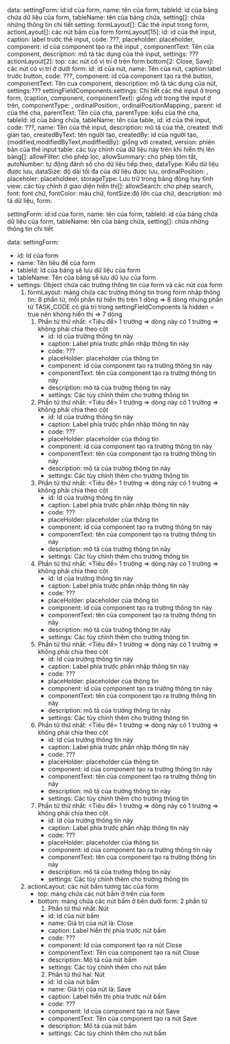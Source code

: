 data: 
	settingForm: id:id của form, name: tên của form, tableId: id của bảng chứa dữ liệu của form, tableName: tên của bảng chứa, setting[]: chứa những thông tin chi tiết
		setting: formLayout[]: Các thẻ input trong form, actionLayout[]: các nút bấm của form
			formLayout[15]: id: id của thẻ input, caption: label trước thẻ input, code: ???, placeholder: placeholder, component: id của component tạo ra thẻ input , componentText: Tên của component, description: mô tả tác dụng của thẻ input, settings: ???
			actionLayout[2]: top: các nút có vị trí ở trên form
					bottom[2: Close, Save]: các nút có vị trí ở dưới form: id: id của nút, name: Tên của nút, caption:label trước button, code: ???, component: id của component tạo ra thẻ button, componentText: Tên cua component, description: mô tả tác dụng của nút, settings:???
	settingFieldComponents:settings: Chi tiết các thẻ input ở trong form, (caption, component, componentText): giống với trong thẻ input ở trên, componentType: , ordinalPosition:, ordinalPositionMapping:, parent: id của thẻ cha, parentText: Tên của cha, parentType: kiểu của thẻ cha, 		
					tableId: id của bảng chứa, tableName: tên của table, id: id của thẻ input, code: ???, name: Tên của thẻ input, description: mô tả của thẻ, created: thời gian tạo, createdByText: tên người tạo, createdBy: id của người tạo, (modified,modifiedByText,modiffiedBy): giống với created, version: phiên bản của thẻ input
					table: các tùy chỉnh của dữ liệu này trên khi hiển thị lên bảng[]: allowFilter: cho phép lọc, allowSummary: cho phép tóm tắt, autoNumber: tự động đánh số cho dữ liệu tiếp theo, dataType: Kiểu dữ liệu được lưu, dataSize: độ dài tối đa của dữ liệu được lưu, ordinalPosition: , placeholer: placeholdeer, storageType: Lưu trữ trong bảng động hay tĩnh
					view: các tùy chỉnh ở giao diện hiển thị[]: allowSearch: cho phép search, font: font chữ, fontColor: màu chữ, fontSize:độ lớn của chữ, description: mô tả dữ liệu,
					form: 
 
 settingForm: 
 id:id của form, 
 name: tên của form, tableId: id của bảng chứa dữ liệu của form, tableName: tên của bảng chứa, setting[]: chứa những thông tin chi tiết

data:
settingForm:
  - id: Id của form
  - name: Tên tiêu đề của form
  - tableId: Id của bảng sẽ lưu dữ liệu của form
  - tableName: Tên của bảng sễ lưu dữ lựu của form
  - settings: Object chứa các trường thông tin của form và các nút của form
    1. formLayout: mảng chứa các trường thông tin trong form nhập thông tin: 8 phần tử, mỗi phần tử hiển thị trên 1 dòng 
        => 8 dòng nhưng phần tử TASK_CODE có giá trị trong settingFieldCompoents là hidden = true nên không hiển thị
        => 7 dòng
        1) Phần tử thứ nhất: <Tiêu đề> 1 trường => dòng này có 1 trường => không phải chia theo cột
            + id: Id của trường thông tin này
            + caption: Label phía trước phần nhập thông tin này
            + code: ???
            + placeHolder: placeholder của thông tin
            + component: id của component tạo ra trường thông tin này
            + componentText: tên của component tạo ra trường thông tin này
            + description: mô tả của trường thông tin này
            + settings: Các tùy chỉnh thêm cho trường thông tin 
        2) Phần tử thứ nhất: <Tiêu đề> 1 trường => dòng này có 1 trường => không phải chia theo cột
            + id: Id của trường thông tin này
            + caption: Label phía trước phần nhập thông tin này
            + code: ???
            + placeHolder: placeholder của thông tin
            + component: id của component tạo ra trường thông tin này
            + componentText: tên của component tạo ra trường thông tin này
            + description: mô tả của trường thông tin này
            + settings: Các tùy chỉnh thêm cho trường thông tin 
        3) Phần tử thứ nhất: <Tiêu đề> 1 trường => dòng này có 1 trường => không phải chia theo cột
            + id: Id của trường thông tin này
            + caption: Label phía trước phần nhập thông tin này
            + code: ???
            + placeHolder: placeholder của thông tin
            + component: id của component tạo ra trường thông tin này
            + componentText: tên của component tạo ra trường thông tin này
            + description: mô tả của trường thông tin này
            + settings: Các tùy chỉnh thêm cho trường thông tin 
        4) Phần tử thứ nhất: <Tiêu đề> 1 trường => dòng này có 1 trường => không phải chia theo cột
            + id: Id của trường thông tin này
            + caption: Label phía trước phần nhập thông tin này
            + code: ???
            + placeHolder: placeholder của thông tin
            + component: id của component tạo ra trường thông tin này
            + componentText: tên của component tạo ra trường thông tin này
            + description: mô tả của trường thông tin này
            + settings: Các tùy chỉnh thêm cho trường thông tin   
        5) Phần tử thứ nhất: <Tiêu đề> 1 trường => dòng này có 1 trường => không phải chia theo cột
            + id: Id của trường thông tin này
            + caption: Label phía trước phần nhập thông tin này
            + code: ???
            + placeHolder: placeholder của thông tin
            + component: id của component tạo ra trường thông tin này
            + componentText: tên của component tạo ra trường thông tin này
            + description: mô tả của trường thông tin này
            + settings: Các tùy chỉnh thêm cho trường thông tin 
        6) Phần tử thứ nhất: <Tiêu đề> 1 trường => dòng này có 1 trường => không phải chia theo cột
            + id: Id của trường thông tin này
            + caption: Label phía trước phần nhập thông tin này
            + code: ???
            + placeHolder: placeholder của thông tin
            + component: id của component tạo ra trường thông tin này
            + componentText: tên của component tạo ra trường thông tin này
            + description: mô tả của trường thông tin này
            + settings: Các tùy chỉnh thêm cho trường thông tin 
        7) Phần tử thứ nhất: <Tiêu đề> 1 trường => dòng này có 1 trường => không phải chia theo cột
            + id: Id của trường thông tin này
            + caption: Label phía trước phần nhập thông tin này
            + code: ???
            + placeHolder: placeholder của thông tin
            + component: id của component tạo ra trường thông tin này
            + componentText: tên của component tạo ra trường thông tin này
            + description: mô tả của trường thông tin này
            + settings: Các tùy chỉnh thêm cho trường thông tin   
    2. actionLayout: các nút bấm tương tác của form
        + top: mảng chứa các nút bấm ở trên của form
        + bottom: mảng chứa các nút bấm ở bên dưới form: 2 phần tử
          1) Phần tử thứ nhất: Nút <Close>  
            - id: Id của nút bấm 
            - name: Giá trị của nút là: Close
            - caption: Label hiển thị phía trước nút bấm
            - code: ???
            - component: Id của component tạo ra nút Close
            - componentText: Tên của component tạo ra nút Close
            - description: Mô tả của nút bấm
            - settings: Các tùy chỉnh thêm cho nút bấm 
          2) Phần tử thứ hai: Nút <Save>  
            - id: Id của nút bấm 
            - name: Giá trị của nút là: Save
            - caption: Label hiển thị phía trước nút bấm
            - code: ???
            - component: Id của component tạo ra nút Save
            - componentText: Tên của component tạo ra nút Save
            - description: Mô tả của nút bấm
            - settings: Các tùy chỉnh thêm cho nút bấm   
      
